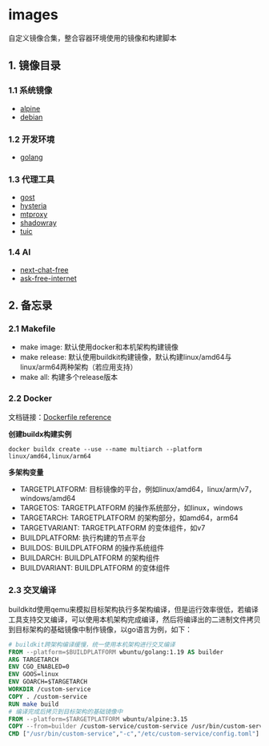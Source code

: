 # images

自定义镜像合集，整合容器环境使用的镜像和构建脚本

## 1. 镜像目录

### 1.1 系统镜像

- [alpine](alpine)
- [debian](debian)

### 1.2 开发环境

- [golang](golang)

### 1.3 代理工具

- [gost](gost)
- [hysteria](hysteria)
- [mtproxy](mtproxy)
- [shadowray](shadowray)
- [tuic](tuic)

### 1.4 AI

- [next-chat-free](next-chat-free)
- [ask-free-internet](ask-free-internet)

## 2. 备忘录

### 2.1 Makefile

- make image: 默认使用docker和本机架构构建镜像
- make release: 默认使用buildkit构建镜像，默认构建linux/amd64与linux/arm64两种架构（若应用支持）
- make all: 构建多个release版本

### 2.2 Docker

文档链接：[Dockerfile reference](https://docs.docker.com/engine/reference/builder/)

**创建buildx构建实例**

```	shell
docker buildx create --use --name multiarch --platform linux/amd64,linux/arm64
```

**多架构变量**

- TARGETPLATFORM: 目标镜像的平台，例如linux/amd64，linux/arm/v7， windows/amd64
- TARGETOS: TARGETPLATFORM 的操作系统部分，如linux，windows
- TARGETARCH: TARGETPLATFORM 的架构部分，如amd64，arm64
- TARGETVARIANT: TARGETPLATFORM 的变体组件，如v7
- BUILDPLATFORM: 执行构建的节点平台
- BUILDOS: BUILDPLATFORM 的操作系统组件
- BUILDARCH: BUILDPLATFORM 的架构组件
- BUILDVARIANT: BUILDPLATFORM 的变体组件

### 2.3 交叉编译

buildkitd使用qemu来模拟目标架构执行多架构编译，但是运行效率很低，若编译工具支持交叉编译，可以使用本机架构完成编译，然后将编译出的二进制文件拷贝到目标架构的基础镜像中制作镜像，以go语言为例，如下：

```dockerfile
# buildkit跨架构编译缓慢，统一使用本机架构进行交叉编译
FROM --platform=$BUILDPLATFORM wbuntu/golang:1.19 AS builder
ARG TARGETARCH
ENV CGO_ENABLED=0
ENV GOOS=linux
ENV GOARCH=$TARGETARCH
WORKDIR /custom-service
COPY . /custom-service
RUN make build
# 编译完成后拷贝到目标架构的基础镜像中
FROM --platform=$TARGETPLATFORM wbuntu/alpine:3.15
COPY --from=builder /custom-service/custom-service /usr/bin/custom-service
CMD ["/usr/bin/custom-service","-c","/etc/custom-service/config.toml"]
```

